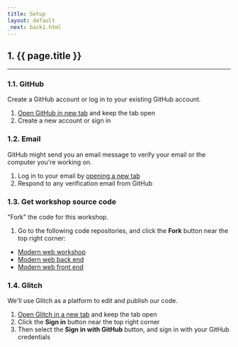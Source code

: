 ```yaml
---
title: Setup
layout: default
_next: back1.html
---
```


## 1. {{ page.title }}

---

### 1.1. GitHub

Create a GitHub account or log in to your existing GitHub account.

1. <a href="https://github.com" target="_blank">Open GitHub in new tab</a> and keep the tab open
2. Create a new account or sign in

### 1.2. Email

GitHub might send you an email message to verify your email or the computer you're working on.

1. Log in to your email by <a href="about:blank" target="_blank">opening a new tab</a>
2. Respond to any verification email from GitHub

### 1.3. Get workshop source code

"Fork" the code for this workshop.

1. Go to the following code repositories, and click the **Fork** button near the top right corner:

- [Modern web workshop](https://github.com/brianzelip/modern-web-workshop)
- [Modern web back end](https://github.com/brianzelip/modern-web-back-end)
- [Modern web front end](https://github.com/brianzelip/modern-web-front-end)

### 1.4. Glitch

We'll use Glitch as a platform to edit and publish our code.

1. <a href="https://glitch.com" target="_blank">Open Glitch in a new tab</a> and keep the tab open
2. Click the **Sign in** button near the top right corner
3. Then select the **Sign in with GitHub** button, and sign in with your GitHub credentials
